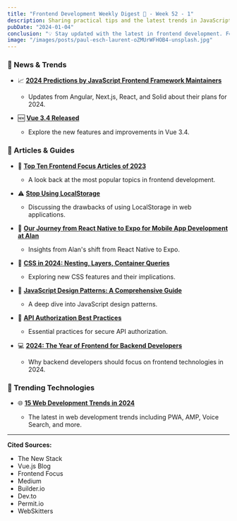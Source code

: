 ```yaml
---
title: "Frontend Development Weekly Digest 🌸 - Week 52 - 1"
description: Sharing practical tips and the latest trends in JavaScript
pubDate: "2024-01-04"
conclusion: "💡 Stay updated with the latest in frontend development. Follow the links for more insights."
image: "/images/posts/paul-esch-laurent-oZMUrWFHOB4-unsplash.jpg"
---
```


### 🌟 News & Trends

- 📈 **[2024 Predictions by JavaScript Frontend Framework Maintainers](https://thenewstack.io/2024-predictions-by-javascript-frontend-framework-maintainers/?ref=zazen_code)**

  - Updates from Angular, Next.js, React, and Solid about their plans for 2024.

- 🆕 **[Vue 3.4 Released](https://blog.vuejs.org/posts/vue-3-4?ref=zazen_code)**

  - Explore the new features and improvements in Vue 3.4.

### 📝 Articles & Guides

- 🏅 **[Top Ten Frontend Focus Articles of 2023](https://frontendfoc.us/issues/624?ref=zazen_code)**

  - A look back at the most popular topics in frontend development.

- ⚠️ **[Stop Using LocalStorage](https://medium.com/@julienetienne/stop-using-localstorage-64a6d6805da8?ref=zazen_code)**

  - Discussing the drawbacks of using LocalStorage in web applications.

- 📱 **[Our Journey from React Native to Expo for Mobile App Development at Alan](https://medium.com/alan/our-journey-from-react-native-to-expo-for-mobile-app-development-at-alan-%EF%B8%8F-3b1569e8ab7c?ref=zazen_code)**

  - Insights from Alan's shift from React Native to Expo.

- 🎨 **[CSS in 2024: Nesting, Layers, Container Queries](https://www.builder.io/blog/css-2024-nesting-layers-container-queries?ref=zazen_code)**

  - Exploring new CSS features and their implications.

- 🧩 **[JavaScript Design Patterns: A Comprehensive Guide](https://dev.to/topefasasi/js-design-patterns-a-comprehensive-guide-h3m?ref=zazen_code)**

  - A deep dive into JavaScript design patterns.

- 🔐 **[API Authorization Best Practices](https://www.permit.io/blog/api-authorization-best-practices?ref=zazen_code)**

  - Essential practices for secure API authorization.

- 💻 **[2024: The Year of Frontend for Backend Developers](https://dev.to/opensourcee/2024-is-the-year-of-frontend-for-backend-ffb-6fg?ref=zazen_code)**

  - Why backend developers should focus on frontend technologies in 2024.

### 🚀 Trending Technologies

- 🌐 **[15 Web Development Trends in 2024](https://www.webskitters.com/blog/15-web-development-trends?ref=zazen_code)**

  - The latest in web development trends including PWA, AMP, Voice Search, and more.

---

**Cited Sources:**

- The New Stack
- Vue.js Blog
- Frontend Focus
- Medium
- Builder.io
- Dev.to
- Permit.io
- WebSkitters
